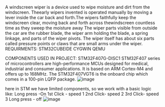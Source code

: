 A windscreen wiper is a device used to wipe moisture and dirt from the windscreen. 
Theearly wipers invented is operated manually by moving a lever inside the car back and forth.The wipers faithfully keep the windscreen clear,
 moving back and forth across thewindscreen countless time as they sweep the moisture away
 The wiper parts visible from outside the car are the rubber blade, the wiper arm holding the blade,
 a spring linkage, and parts of the wiper pivots. The wiper itself has about six parts called pressure points or claws that are small arms under the wiper.
 REQUIRMENTS:
 STM32CUBEIDE
 CYGWIN
 QEMU
 
 COMPONENTS USED IN PROJECT:
  STM32F407G-DISC1
STM32F407 series of microcontrollers are high-performance MCUs designed for medical, industrial and consumer applications. 
It is based on ARM Cortex-M4 and offers up to 168MHz. The STM32F407VGT6 is the onboard chip which comes in a 100-pin LQFP package.
![image](https://user-images.githubusercontent.com/101494791/168230585-5fa8e55f-5731-41c3-ac1c-04c436861530.png) 

here in STM we have limited components, so we work with a basic logic like:
Long press -On 
1st Click - speed 1 
2nd Click- speed 2
3rd Click- speed 3
Long press - off
![image](https://user-images.githubusercontent.com/101494791/168231592-fd1568ee-99ac-4097-8a11-487696b7364f.png)